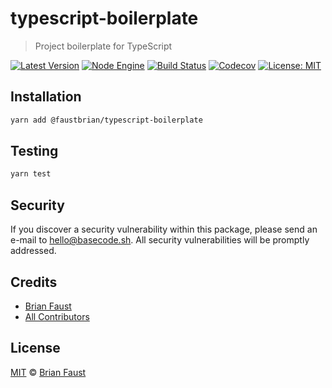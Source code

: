 # typescript-boilerplate

> Project boilerplate for TypeScript

[![Latest Version](https://badgen.now.sh/npm/v/@faustbrian/typescript-boilerplate)](https://www.npmjs.com/package/@faustbrian/typescript-boilerplate)
[![Node Engine](https://badgen.now.sh/npm/node/@faustbrian/typescript-boilerplate)](https://www.npmjs.com/package/@faustbrian/typescript-boilerplate)
[![Build Status](https://badgen.now.sh/circleci/github/faustbrian/typescript-boilerplate)](https://circleci.com/gh/faustbrian/typescript-boilerplate)
[![Codecov](https://badgen.now.sh/codecov/c/github/faustbrian/typescript-boilerplate)](https://codecov.io/gh/faustbrian/typescript-boilerplate)
[![License: MIT](https://badgen.now.sh/badge/license/MIT/green)](https://opensource.org/licenses/MIT)

## Installation

```bash
yarn add @faustbrian/typescript-boilerplate
```

## Testing

```bash
yarn test
```

## Security

If you discover a security vulnerability within this package, please send an e-mail to hello@basecode.sh. All security vulnerabilities will be promptly addressed.

## Credits

-   [Brian Faust](https://github.com/faustbrian)
-   [All Contributors](../../../../contributors)

## License

[MIT](LICENSE) © [Brian Faust](https://basecode.sh)
